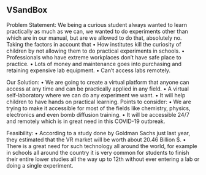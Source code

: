 ## VSandBox


Problem Statement:
We being a curious student always wanted to learn practically as much as we can, we wanted to do experiments other than which are in our manual, but are we allowed to do that, absolutely no. Taking the factors in account that 
•	How institutes kill the curiosity of children by not allowing them to do practical experiments in schools.
•	Professionals who have extreme workplaces don’t have safe place to practice.
•	Lots of money and maintenance goes into purchasing and retaining expensive lab equipment.
•	Can’t access labs remotely.

Our Solution:
•	We are going to create a virtual platform that anyone can access at any time and can be practically applied in any field.
•	A virtual self-laboratory where we can do any experiment we want.
•	It will help children to have hands on practical learning.
Points to consider:
•	We are trying to make it accessible for most of the fields like chemistry, physics, electronics and even bomb diffusion training.
•	It will be accessible 24/7 and remotely which is in great need in this COVID-19 outbreak.

Feasibility:
•	According to a study done by Goldman Sachs just last year, they estimated that the VR market will be worth about 20.46 Billion $.
•	There is a great need for such technology all around the world, for example in schools all around the country it is very common for students to finish their entire lower studies all the way up to 12th without ever entering a lab or doing a single experiment.
